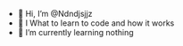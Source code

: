 - 👋 Hi, I’m @Ndndjsjjz
- 👀 I What to learn to code and how it works
- 🌱 I’m currently learning nothing
<!---
Ndndjsjjz/Ndndjsjjz is a ✨ special ✨ repository because its `README.md` (this file) appears on your GitHub profile.
You can click the Preview link to take a look at your changes.
--->
